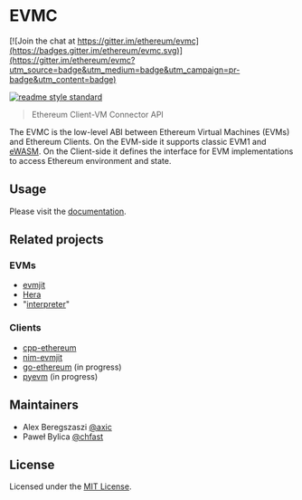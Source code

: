 # EVMC

[![Join the chat at https://gitter.im/ethereum/evmc](https://badges.gitter.im/ethereum/evmc.svg)](https://gitter.im/ethereum/evmc?utm_source=badge&utm_medium=badge&utm_campaign=pr-badge&utm_content=badge)

[![readme style standard](https://img.shields.io/badge/readme%20style-standard-brightgreen.svg?style=flat-square)](https://github.com/RichardLitt/standard-readme)

> Ethereum Client-VM Connector API

The EVMC is the low-level ABI between Ethereum Virtual Machines (EVMs) and 
Ethereum Clients. On the EVM-side it supports classic EVM1 and [eWASM].
On the Client-side it defines the interface for EVM implementations 
to access Ethereum environment and state.

## Usage

Please visit the [documentation].

## Related projects

### EVMs

- [evmjit]
- [Hera]
- "[interpreter]"

### Clients

- [cpp-ethereum]
- [nim-evmjit]
- [go-ethereum] (in progress)
- [pyevm] (in progress)

## Maintainers

- Alex Beregszaszi [@axic]
- Paweł Bylica [@chfast]

## License

Licensed under the [MIT License](LICENSE.md).


[@axic]: https://github.com/axic
[@chfast]: https://github.com/chfast
[documentation]: https://ethereum.github.io/evmc
[eWASM]: https://github.com/ewasm/design#ethereum-flavored-webassembly-ewasm-design

[evmjit]: https://github.com/ethereum/evmjit
[Hera]: https://github.com/ewasm/hera
[interpreter]: https://github.com/ethereum/cpp-ethereum/blob/develop/libevm/VM.cpp
[cpp-ethereum]: https://github.com/ethereum/cpp-ethereum
[nim-evmjit]: https://github.com/status-im/nim-evmjit
[go-ethereum]: https://github.com/ethereum/go-ethereum
[pyevm]: https://github.com/ethereum/cpp-ethereum
